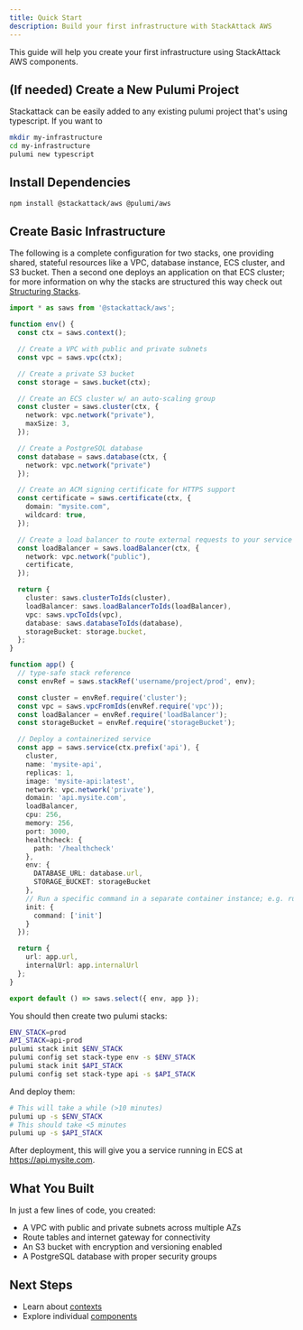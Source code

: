 ```yaml
---
title: Quick Start
description: Build your first infrastructure with StackAttack AWS
---
```

This guide will help you create your first infrastructure using StackAttack AWS components.

## (If needed) Create a New Pulumi Project

Stackattack can be easily added to any existing pulumi project that's using typescript. If you want to 

```bash
mkdir my-infrastructure
cd my-infrastructure
pulumi new typescript
```

## Install Dependencies

```bash
npm install @stackattack/aws @pulumi/aws
```

## Create Basic Infrastructure

The following is a complete configuration for two stacks, one providing shared, stateful resources like a VPC, database instance, ECS cluster, and S3 bucket. Then a second one deploys an application on that ECS cluster; for more information on why the stacks are structured this way check out [Structuring Stacks](/working-with-pulumi/structuring-stacks/).

```typescript
import * as saws from '@stackattack/aws';

function env() {
  const ctx = saws.context();

  // Create a VPC with public and private subnets
  const vpc = saws.vpc(ctx);

  // Create a private S3 bucket
  const storage = saws.bucket(ctx);

  // Create an ECS cluster w/ an auto-scaling group
  const cluster = saws.cluster(ctx, {
    network: vpc.network("private"),
    maxSize: 3,
  });

  // Create a PostgreSQL database
  const database = saws.database(ctx, {
    network: vpc.network("private")
  });

  // Create an ACM signing certificate for HTTPS support
  const certificate = saws.certificate(ctx, {
    domain: "mysite.com",
    wildcard: true,
  });

  // Create a load balancer to route external requests to your service
  const loadBalancer = saws.loadBalancer(ctx, {
    network: vpc.network("public"),
    certificate,
  });

  return {
    cluster: saws.clusterToIds(cluster),
    loadBalancer: saws.loadBalancerToIds(loadBalancer),
    vpc: saws.vpcToIds(vpc),
    database: saws.databaseToIds(database),
    storageBucket: storage.bucket,
  };
}

function app() {
  // type-safe stack reference
  const envRef = saws.stackRef('username/project/prod', env);

  const cluster = envRef.require('cluster');
  const vpc = saws.vpcFromIds(envRef.require('vpc'));
  const loadBalancer = envRef.require('loadBalancer');
  const storageBucket = envRef.require('storageBucket');

  // Deploy a containerized service
  const app = saws.service(ctx.prefix('api'), {
    cluster,
    name: 'mysite-api',
    replicas: 1,
    image: 'mysite-api:latest',
    network: vpc.network('private'),
    domain: 'api.mysite.com',
    loadBalancer,
    cpu: 256,
    memory: 256,
    port: 3000,
    healthcheck: {
      path: '/healthcheck'
    },
    env: {
      DATABASE_URL: database.url,
      STORAGE_BUCKET: storageBucket
    },
    // Run a specific command in a separate container instance; e.g. run database migrations
    init: {
      command: ['init']
    }
  });

  return {
    url: app.url,
    internalUrl: app.internalUrl
  };
}

export default () => saws.select({ env, app });
```

You should then create two pulumi stacks:
```bash
ENV_STACK=prod
API_STACK=api-prod
pulumi stack init $ENV_STACK
pulumi config set stack-type env -s $ENV_STACK
pulumi stack init $API_STACK
pulumi config set stack-type api -s $API_STACK
```
And deploy them:
```bash
# This will take a while (>10 minutes)
pulumi up -s $ENV_STACK
# This should take <5 minutes
pulumi up -s $API_STACK 
```

After deployment, this will give you a service running in ECS at https://api.mysite.com.

## What You Built

In just a few lines of code, you created:

- A VPC with public and private subnets across multiple AZs
- Route tables and internet gateway for connectivity
- An S3 bucket with encryption and versioning enabled
- A PostgreSQL database with proper security groups

## Next Steps

- Learn about [contexts](/concepts/context/)
- Explore individual [components](/components/)
